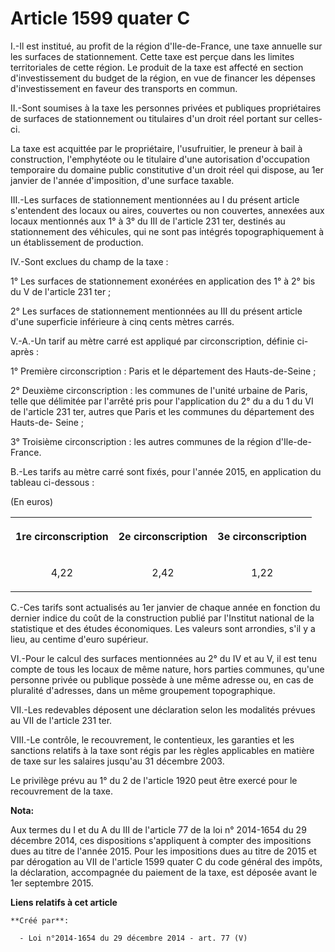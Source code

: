 # Article 1599 quater C

I.-Il est institué, au profit de la région d'Ile-de-France, une taxe annuelle sur les surfaces de stationnement. Cette taxe
est perçue dans les limites territoriales de cette région. Le produit de la taxe est affecté en section d'investissement du
budget de la région, en vue de financer les dépenses d'investissement en faveur des transports en commun. 

II.-Sont soumises à la taxe les personnes privées et publiques propriétaires de surfaces de stationnement ou titulaires d'un
droit réel portant sur celles-ci. 

La taxe est acquittée par le propriétaire, l'usufruitier, le preneur à bail à construction, l'emphytéote ou le titulaire
d'une autorisation d'occupation temporaire du domaine public constitutive d'un droit réel qui dispose, au 1er janvier de
l'année d'imposition, d'une surface taxable. 

III.-Les surfaces de stationnement mentionnées au I du présent article s'entendent des locaux ou aires, couvertes ou non
couvertes, annexées aux locaux mentionnés aux 1° à 3° du III de l'article 231 ter, destinés au stationnement des véhicules,
qui ne sont pas intégrés topographiquement à un établissement de production. 

IV.-Sont exclues du champ de la taxe : 

1° Les surfaces de stationnement exonérées en application des 1° à 2° bis du V de l'article 231 ter ; 

2° Les surfaces de stationnement mentionnées au III du présent article d'une superficie inférieure à cinq cents mètres
carrés. 

V.-A.-Un tarif au mètre carré est appliqué par circonscription, définie ci-après : 

1° Première circonscription : Paris et le département des Hauts-de-Seine ; 

2° Deuxième circonscription : les communes de l'unité urbaine de Paris, telle que délimitée par l'arrêté pris pour
l'application du 2° du a du 1 du VI de l'article 231 ter, autres que Paris et les communes du département des Hauts-de-
Seine ; 

3° Troisième circonscription : les autres communes de la région d'Ile-de-France. 

B.-Les tarifs au mètre carré sont fixés, pour l'année 2015, en application du tableau ci-dessous : 

(En euros) 

<table>
  <tbody>
    <tr>
      <th>

1re circonscription 

</th>
      <th>

2e circonscription 

</th>
      <th>

3e circonscription 

</th>
    </tr>
    <tr>
      <td align="center">

4,22 

</td>
      <td align="center">

2,42 

</td>
      <td align="center">

1,22 

</td>
    </tr>
  </tbody>
</table>

C.-Ces tarifs sont actualisés au 1er janvier de chaque année en fonction du dernier indice du coût de la construction publié
par l'Institut national de la statistique et des études économiques. Les valeurs sont arrondies, s'il y a lieu, au centime
d'euro supérieur. 

VI.-Pour le calcul des surfaces mentionnées au 2° du IV et au V, il est tenu compte de tous les locaux de même nature, hors
parties communes, qu'une personne privée ou publique possède à une même adresse ou, en cas de pluralité d'adresses, dans un
même groupement topographique. 

VII.-Les redevables déposent une déclaration selon les modalités prévues au VII de l'article 231 ter. 

VIII.-Le contrôle, le recouvrement, le contentieux, les garanties et les sanctions relatifs à la taxe sont régis par les
règles applicables en matière de taxe sur les salaires jusqu'au 31 décembre 2003. 

Le privilège prévu au 1° du 2 de l'article 1920 peut être exercé pour le recouvrement de la taxe.

**Nota:**

Aux termes du I et du A du III de l'article 77 de la loi n° 2014-1654 du 29 décembre 2014, ces dispositions s'appliquent à
compter des impositions dues au titre de l'année 2015. Pour les impositions dues au titre de 2015 et par dérogation au VII de
l'article 1599 quater C du code général des impôts, la déclaration, accompagnée du paiement de la taxe, est déposée avant le
1er septembre 2015.

**Liens relatifs à cet article**

	**Créé par**:

	  - Loi n°2014-1654 du 29 décembre 2014 - art. 77 (V)
